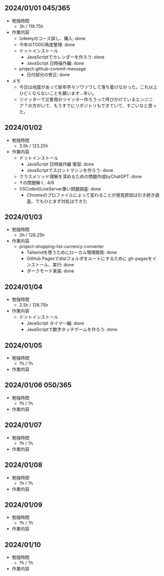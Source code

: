 ## 2024/01/01 045/365
- 勉強時間
  - 3h / 119.75h
- 作業内容
  - Udemyのコース探し、購入: done
  - 今年のTODO再度整理: done
  - ドットインストール
    - JavaScriptでカレンダーを作ろう: done
    - JavaScript 日時操作編: done
  - project-github-commit-message
    - 日付部分の修正: done
- メモ
  - 今日は地震があって新年早々ソワソワして落ち着けなかった。これ以上ひどくならないことを願います...辛い。
  - ツイッターで災害用のツイッター作ろうって呼びかけているエンジニア？の方がいて、もうすでにリポジトリもできていて、すごいなと思った。

## 2024/01/02
- 勉強時間
  - 3.5h / 123.25h
- 作業内容
  - ドットインストール
    - JavaScript 日時操作編 復習: done
    - JavaScriptでスロットマシンを作ろう: done
  - クラスメソッド理解を深めるための問題作成byChatGPT: done
  - ↑の問題解く: 4/6
  - VSCodeのLiveServer重い問題調査: done
    - Chromeのプロファイルによって変わることが発覚原因は引き続き調査、でもひとまず対処はできた

## 2024/01/03
- 勉強時間
  - 3h / 126.25h
- 作業内容
  - project-shopping-list-currency-converter
    - Tailwindを使うためにローカル環境開発: done
    - GitHub Pagesでdistフォルダをルートにするために gh-pagasをインストール、実行: done
    - ダークモード実装: done

## 2024/01/04
- 勉強時間
  - 2.5h / 128.75h
- 作業内容
  - ドットインストール
    - JavaScript タイマー編: done
    - JavaScriptで数字タッチゲームを作ろう: done

## 2024/01/05
- 勉強時間
  - ?h / ?h
- 作業内容

## 2024/01/06 050/365
- 勉強時間
  - ?h / ?h
- 作業内容

## 2024/01/07
- 勉強時間
  - ?h / ?h
- 作業内容

## 2024/01/08
- 勉強時間
  - ?h / ?h
- 作業内容

## 2024/01/09
- 勉強時間
  - ?h / ?h
- 作業内容

## 2024/01/10
- 勉強時間
  - ?h / ?h
- 作業内容